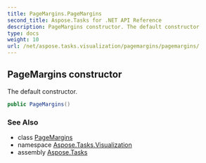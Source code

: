 ```yaml
---
title: PageMargins.PageMargins
second_title: Aspose.Tasks for .NET API Reference
description: PageMargins constructor. The default constructor
type: docs
weight: 10
url: /net/aspose.tasks.visualization/pagemargins/pagemargins/
---
```

## PageMargins constructor

The default constructor.

```csharp
public PageMargins()
```

### See Also

* class [PageMargins](../)
* namespace [Aspose.Tasks.Visualization](../../pagemargins/)
* assembly [Aspose.Tasks](../../../)



